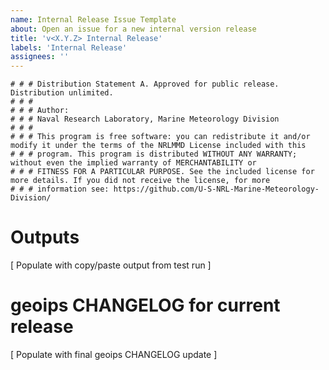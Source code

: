 ```yaml
---
name: Internal Release Issue Template
about: Open an issue for a new internal version release
title: 'v<X.Y.Z> Internal Release'
labels: 'Internal Release'
assignees: ''
---
```


    # # # Distribution Statement A. Approved for public release. Distribution unlimited.
    # # # 
    # # # Author:
    # # # Naval Research Laboratory, Marine Meteorology Division
    # # # 
    # # # This program is free software: you can redistribute it and/or modify it under the terms of the NRLMMD License included with this 
    # # # program. This program is distributed WITHOUT ANY WARRANTY; without even the implied warranty of MERCHANTABILITY or
    # # # FITNESS FOR A PARTICULAR PURPOSE. See the included license for more details. If you did not receive the license, for more
    # # # information see: https://github.com/U-S-NRL-Marine-Meteorology-Division/


# Outputs
[ Populate with copy/paste output from test run ]

# geoips CHANGELOG for current release
[ Populate with final geoips CHANGELOG update ]
